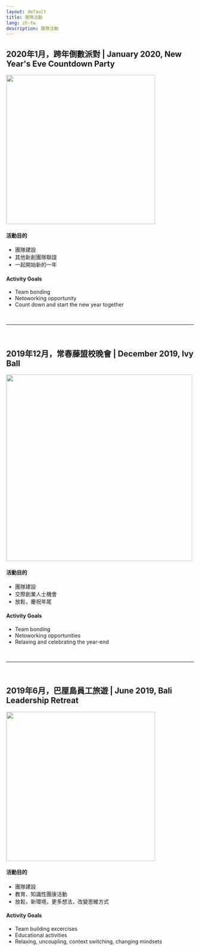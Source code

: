 ```yaml
---
layout: default
title: 團隊活動
lang: zh-tw
description: 團隊活動
---
```




## 2020年1月，跨年倒數派對 | January 2020, New Year's Eve Countdown Party

<img src='https://lh3.googleusercontent.com/9TnixxI819NUYgUs0R-EGy_Z2hfc4O3ZhBHhttdnaI3mh-9P0nwQNkGW7MprhFTqpz6XKGVw9uQTl1CUS_ml5xEbPvIpT9EMqwcc7BTl7PPQbixwvHBO9gDWm7-5sjezvkF4hzD0sx_qRUg-lJ41QTX_w6plgvBNfPYsKLsdUIZh1KQdxgIVJNwEggXznXVt5ewSZshBXgXNKK5Ho12611fnXS5POYhzTmpfYvZu8dtEURjL-ODo25OnVIXafLRO--Ic9k3DEriWViNRvoLRpia98jnA4nARG_sKVF10ROQKy-tkT_PmBMFXbD60DD4chJeqtkTMl1JNiLX7vrq1MOXOPTFg3YOheTdSFmNadwigeAbgh8XUqPyfaDJqHiswfMA92xczsTabjnQgHIdrS0TwUKH8-VlGz3egO0E5sxqlqemOxOnBPFJx_VK2xp_sNgufFLzMz0MMbfOhyLzD9KMD3t4xm4bwZ9D-b9oWjetyDIeSL1Yt_rO814zRnJ1Rlvgu_9iQ1dtdHSbRUaZb2w3-C0IM1A0vV-1zxhgxrq2S4grFcmNUOLDixmOvpHOAuVLfqnf2-eBhQ4jbvAgseESBrFLoIjjT6nEhZD-IBlnxlz_fWWhhouuP_g9GFciPRDtClQIGZpsrK8_OEoFrY_2C4ZkZNeJCWtI3HAvANm4Gatqr8pDGV-PM1Jp3h-rXZhfY_tDFWT-koK9Hi1eQZtJcPFIqrviuz_BdjWLcEWUzxezq-g=w924-h1642-no' width="400"/>

#### 活動目的

* 團隊建設
* 其他新創團隊聯誼
* 一起開始新的一年

#### Activity Goals

* Team bonding
* Netoworking opportunity
* Count down and start the new year together

<br>

---

<br>

## 2019年12月，常春藤盟校晚會 | December 2019, Ivy Ball

<img src='https://lh3.googleusercontent.com/K41PHZva126LnlpOOJnk3bQu0cxUlTr_VqF3iLyf6IqB1RKYhVdatXANI3O2oQIX-1GEj4ZiXItlUf70ikrefboc4UtAWWexSG17ZvRwN68O8mc_OW3-QofmOl1LUkMIFE78eIgo3oM=w2400' width="500"/>

#### 活動目的

* 團隊建設
* 交際創業人士機會
* 放鬆，慶祝年尾

#### Activity Goals

* Team bonding
* Netoworking opportunities
* Relaxing and celebrating the year-end

<br>

---

<br>

## 2019年6月，巴厘島員工旅遊 | June 2019, Bali Leadership Retreat

<img src='https://lh3.googleusercontent.com/84-_OkgByoMoH2gTb3g_ZHmquJaFWgg9pFKluzZBmiBfPfBuFHQrj9zNcdclEaTq2NRXFsL1bRk9EdQFnzt0s7SzH2otdNo5uXjj93RQLeELmPufNUYp4S14ReHmdE_kPzgRk1UmrV7UUliUPMDGjm5agMofdZ1MTqTdo2UMR2AnHwPDo1sEGjuh4rLrD5j5mpBn3JiROvs13YVCNaSSCm1Duo16_ExZesyMlC9qG1ls_msHvgg1NXKGmuQxUJQtn86t_7ry9O_o4voLFE_nDn31qPHQyv_li76rPJOCF-kWShFHJV4e4UohS_Q9Px37F-bQOBXr7XTVsI8YOFmGtO9_a19pRMcNLZJ8uKPtQUZ5SIqqjnlc3RRaijpfxzWGKdrrbO7K7hdvuIMrmNYzjxJS5Ow6uR-sCM6woundFxzW5VpfD4WwaZxEr-5ZhBRmag10i3I0fIujZ8NtdTtHiXb7eX_5fAXRbvrX8cTmKRGtTjnjUPpJgzB4LAPMRjt_pZwtWG_BFTwMTpXxzpq-7mpGeW1esxfRiEUOUM_Kr7W-HiCE9l0maeKh_ioZk4x2IGvDDoXCjqEks3Mf58qTMzXrSELJDy8wurKBBpQpmoxO-mDSEnOThiR80DZs92-Nxru8QXoTO8v3o5KBPH6I15Sl78q4YJhw3WR1t-e-Wj6f_3JP7I8AkkGatuNEA4Frlpz6kkyP-PdDTryryuLPBoq06HVzTLvKT9i2S36TDDsL8YXcLA=w1232-h1642-no' width="400"/>

#### 活動目的

* 團隊建設
* 教育、知識性團康活動
* 放鬆，新環境，更多想法，改變思維方式

#### Activity Goals

* Team building excercises
* Educational activities
* Relaxing, uncoupling, context switching, changing mindsets